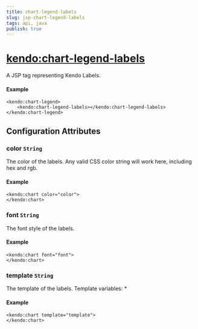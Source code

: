 ```yaml
---
title: chart-legend-labels
slug: jsp-chart-legend-labels
tags: api, java
publish: true
---
```


# <kendo:chart-legend-labels>
A JSP tag representing Kendo Labels.

#### Example
    <kendo:chart-legend>
        <kendo:chart-legend-labels></kendo:chart-legend-labels>
    </kendo:chart-legend>


## Configuration Attributes


### color `String`

The color of the labels.
Any valid CSS color string will work here, including hex and rgb.

#### Example
    <kendo:chart color="color">
    </kendo:chart>



### font `String`

The font style of the labels.

#### Example
    <kendo:chart font="font">
    </kendo:chart>



### template `String`

The template of the labels.
Template variables:
*

#### Example
    <kendo:chart template="template">
    </kendo:chart>


